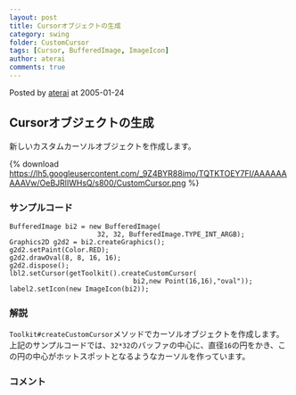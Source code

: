 ```yaml
---
layout: post
title: Cursorオブジェクトの生成
category: swing
folder: CustomCursor
tags: [Cursor, BufferedImage, ImageIcon]
author: aterai
comments: true
---
```


Posted by [aterai](http://terai.xrea.jp/aterai.html) at 2005-01-24

## Cursorオブジェクトの生成
新しいカスタムカーソルオブジェクトを作成します。


{% download https://lh5.googleusercontent.com/_9Z4BYR88imo/TQTKTOEY7FI/AAAAAAAAAVw/OeBJRlIWHsQ/s800/CustomCursor.png %}

### サンプルコード
<pre class="prettyprint"><code>BufferedImage bi2 = new BufferedImage(
                      32, 32, BufferedImage.TYPE_INT_ARGB);
Graphics2D g2d2 = bi2.createGraphics();
g2d2.setPaint(Color.RED);
g2d2.drawOval(8, 8, 16, 16);
g2d2.dispose();
lbl2.setCursor(getToolkit().createCustomCursor(
                               bi2,new Point(16,16),"oval"));
label2.setIcon(new ImageIcon(bi2));
</code></pre>

### 解説
`Toolkit#createCustomCursor`メソッドでカーソルオブジェクトを作成します。上記のサンプルコードでは、`32*32`のバッファの中心に、直径`16`の円をかき、この円の中心がホットスポットとなるようなカーソルを作っています。

### コメント
